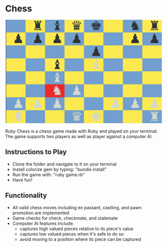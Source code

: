 # Chess

![Alt text](/lib/images/chess.png?raw=true)

Ruby Chess is a chess game made with Ruby and played on your terminal. The game supports two players as well as player against a computer AI.

## Instructions to Play
- Clone the folder and navigate to it on your terminal
- Install colorize gem by typing: "bundle install"
- Run the game with: "ruby game.rb"
- Have fun!

## Functionality
- All valid chess moves including en passant, castling, and pawn promotion are implemented
- Game checks for check, checkmate, and stalemate
- Computer AI features include:
  - captures high valued pieces relative to its piece's value
  - captures low valued pieces when it's safe to do so
  - avoid moving to a position where its piece can be captured
